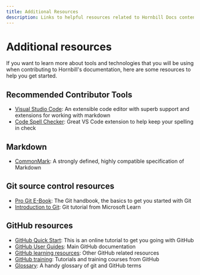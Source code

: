```yaml
---
title: Additional Resources
description: Links to helpful resources related to Hornbill Docs content development
---
```

# Additional resources

If you want to learn more about tools and technologies that you will be using when contributing to Hornbill's documentation, here are some resources to help you get started. 

## Recommended Contributor Tools

 - [Visual Studio Code](https://code.visualstudio.com/): An extensible code editor with superb support and extensions for working with markdown
 - [Code Spell Checker](https://marketplace.visualstudio.com/items?itemName=streetsidesoftware.code-spell-checker): Great VS Code extension to help keep your spelling in check

## Markdown

- [CommonMark](https://commonmark.org/): A strongly defined, highly compatible specification of Markdown

## Git source control resources

- [Pro Git E-Book](https://git-scm.com/book/en/v2): The Git handbook, the basics to get you started with Git
- [Introduction to Git](https://learn.microsoft.com/en-us/training/modules/intro-to-git/): Git tutorial from Microsoft Learn

## GitHub resources

- [GitHub Quick Start](https://docs.github.com/en/get-started/quickstart/set-up-git): This is an online tutorial to get you going with GitHub
- [GitHub User Guides](https://guides.github.com/): Main GitHub documentation
- [GitHub learning resources](https://help.github.com/articles/git-and-github-learning-resources/): Other GitHub related resources
- [GitHub training](https://services.github.com/training/): Tutorials and training courses from GitHub
- [Glossary](https://help.github.com/articles/github-glossary): A handy glossary of git and GitHub terms
